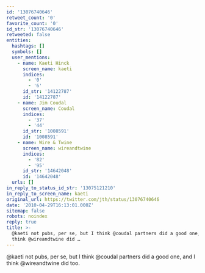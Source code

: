 ```yaml
---
id: '13076740646'
retweet_count: '0'
favorite_count: '0'
id_str: '13076740646'
retweeted: false
entities:
  hashtags: []
  symbols: []
  user_mentions:
    - name: Kaeti Hinck
      screen_name: kaeti
      indices:
        - '0'
        - '6'
      id_str: '14122787'
      id: '14122787'
    - name: Jim Coudal
      screen_name: Coudal
      indices:
        - '37'
        - '44'
      id_str: '1008591'
      id: '1008591'
    - name: Wire & Twine
      screen_name: wireandtwine
      indices:
        - '82'
        - '95'
      id_str: '14642048'
      id: '14642048'
  urls: []
in_reply_to_status_id_str: '13075121210'
in_reply_to_screen_name: kaeti
original_url: https://twitter.com/jth/status/13076740646
date: '2010-04-29T16:13:01.000Z'
sitemap: false
robots: noindex
reply: true
title: >-
  @kaeti not pubs, per se, but I think @coudal partners did a good one, and I
  think @wireandtwine did …
---
```


@kaeti not pubs, per se, but I think @coudal partners did a good one, and I think @wireandtwine did too.